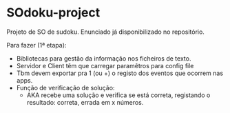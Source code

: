 # SOdoku-project
Projeto de SO de sudoku.
Enunciado já disponibilizado no repositório.

Para fazer (1ª etapa):
- Bibliotecas para gestão da informação nos ficheiros de texto.
- Servidor e Client têm que carregar paramêtros para config file
- Tbm devem exportar pra 1 (ou +) o registo dos eventos que ocorrem nas apps.
- Função de verificação de solução:
    - AKA recebe uma solução e verifica se está correta, registando o resultado: correta, errada em x números.
